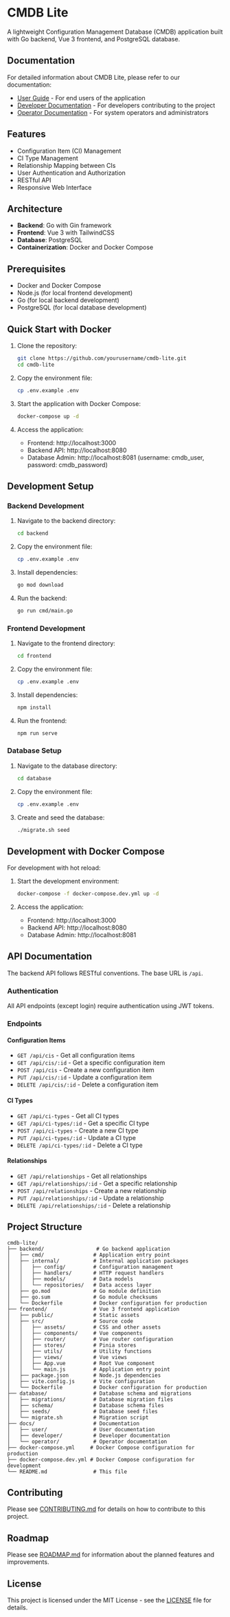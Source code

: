 # CMDB Lite

A lightweight Configuration Management Database (CMDB) application built with Go backend, Vue 3 frontend, and PostgreSQL database.

## Documentation

For detailed information about CMDB Lite, please refer to our documentation:

- [User Guide](docs/user/user-guide.md) - For end users of the application
- [Developer Documentation](docs/developer/README.md) - For developers contributing to the project
- [Operator Documentation](docs/operator/README.md) - For system operators and administrators

## Features

- Configuration Item (CI) Management
- CI Type Management
- Relationship Mapping between CIs
- User Authentication and Authorization
- RESTful API
- Responsive Web Interface

## Architecture

- **Backend**: Go with Gin framework
- **Frontend**: Vue 3 with TailwindCSS
- **Database**: PostgreSQL
- **Containerization**: Docker and Docker Compose

## Prerequisites

- Docker and Docker Compose
- Node.js (for local frontend development)
- Go (for local backend development)
- PostgreSQL (for local database development)

## Quick Start with Docker

1. Clone the repository:
   ```bash
   git clone https://github.com/yourusername/cmdb-lite.git
   cd cmdb-lite
   ```

2. Copy the environment file:
   ```bash
   cp .env.example .env
   ```

3. Start the application with Docker Compose:
   ```bash
   docker-compose up -d
   ```

4. Access the application:
   - Frontend: http://localhost:3000
   - Backend API: http://localhost:8080
   - Database Admin: http://localhost:8081 (username: cmdb_user, password: cmdb_password)

## Development Setup

### Backend Development

1. Navigate to the backend directory:
   ```bash
   cd backend
   ```

2. Copy the environment file:
   ```bash
   cp .env.example .env
   ```

3. Install dependencies:
   ```bash
   go mod download
   ```

4. Run the backend:
   ```bash
   go run cmd/main.go
   ```

### Frontend Development

1. Navigate to the frontend directory:
   ```bash
   cd frontend
   ```

2. Copy the environment file:
   ```bash
   cp .env.example .env
   ```

3. Install dependencies:
   ```bash
   npm install
   ```

4. Run the frontend:
   ```bash
   npm run serve
   ```

### Database Setup

1. Navigate to the database directory:
   ```bash
   cd database
   ```

2. Copy the environment file:
   ```bash
   cp .env.example .env
   ```

3. Create and seed the database:
   ```bash
   ./migrate.sh seed
   ```

## Development with Docker Compose

For development with hot reload:

1. Start the development environment:
   ```bash
   docker-compose -f docker-compose.dev.yml up -d
   ```

2. Access the application:
   - Frontend: http://localhost:3000
   - Backend API: http://localhost:8080
   - Database Admin: http://localhost:8081

## API Documentation

The backend API follows RESTful conventions. The base URL is `/api`.

### Authentication

All API endpoints (except login) require authentication using JWT tokens.

### Endpoints

#### Configuration Items

- `GET /api/cis` - Get all configuration items
- `GET /api/cis/:id` - Get a specific configuration item
- `POST /api/cis` - Create a new configuration item
- `PUT /api/cis/:id` - Update a configuration item
- `DELETE /api/cis/:id` - Delete a configuration item

#### CI Types

- `GET /api/ci-types` - Get all CI types
- `GET /api/ci-types/:id` - Get a specific CI type
- `POST /api/ci-types` - Create a new CI type
- `PUT /api/ci-types/:id` - Update a CI type
- `DELETE /api/ci-types/:id` - Delete a CI type

#### Relationships

- `GET /api/relationships` - Get all relationships
- `GET /api/relationships/:id` - Get a specific relationship
- `POST /api/relationships` - Create a new relationship
- `PUT /api/relationships/:id` - Update a relationship
- `DELETE /api/relationships/:id` - Delete a relationship

## Project Structure

```
cmdb-lite/
├── backend/                 # Go backend application
│   ├── cmd/                # Application entry point
│   ├── internal/           # Internal application packages
│   │   ├── config/         # Configuration management
│   │   ├── handlers/       # HTTP request handlers
│   │   ├── models/         # Data models
│   │   └── repositories/   # Data access layer
│   ├── go.mod              # Go module definition
│   ├── go.sum              # Go module checksums
│   └── Dockerfile          # Docker configuration for production
├── frontend/               # Vue 3 frontend application
│   ├── public/             # Static assets
│   ├── src/                # Source code
│   │   ├── assets/         # CSS and other assets
│   │   ├── components/     # Vue components
│   │   ├── router/         # Vue router configuration
│   │   ├── stores/         # Pinia stores
│   │   ├── utils/          # Utility functions
│   │   ├── views/          # Vue views
│   │   ├── App.vue         # Root Vue component
│   │   └── main.js         # Application entry point
│   ├── package.json        # Node.js dependencies
│   ├── vite.config.js      # Vite configuration
│   └── Dockerfile          # Docker configuration for production
├── database/               # Database schema and migrations
│   ├── migrations/         # Database migration files
│   ├── schema/             # Database schema files
│   ├── seeds/              # Database seed files
│   └── migrate.sh          # Migration script
├── docs/                   # Documentation
│   ├── user/               # User documentation
│   ├── developer/          # Developer documentation
│   └── operator/           # Operator documentation
├── docker-compose.yml     # Docker Compose configuration for production
├── docker-compose.dev.yml # Docker Compose configuration for development
└── README.md               # This file
```

## Contributing

Please see [CONTRIBUTING.md](CONTRIBUTING.md) for details on how to contribute to this project.

## Roadmap

Please see [ROADMAP.md](ROADMAP.md) for information about the planned features and improvements.

## License

This project is licensed under the MIT License - see the [LICENSE](LICENSE) file for details.